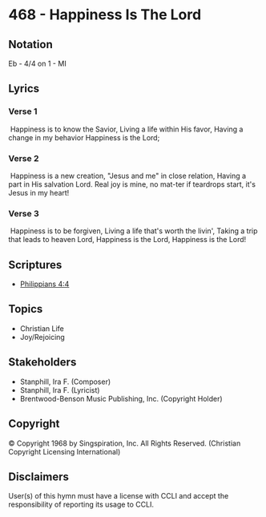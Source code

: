 # 468 - Happiness Is The Lord

## Notation

Eb - 4/4 on 1 - MI

## Lyrics

### Verse 1

 Happiness is to know the Savior, Living a life within His favor, Having a change in my behavior Happiness is the Lord;

### Verse 2

 Happiness is a new creation, "Jesus and me" in close relation, Having a part in His salvation Lord. Real joy is mine, no mat-ter if teardrops start, it's Jesus in my heart!

### Verse 3

 Happiness is to be forgiven, Living a life that's worth the livin', Taking a trip that leads to heaven Lord, Happiness is the Lord, Happiness is the Lord!


## Scriptures

- [Philippians 4:4](https://www.biblegateway.com/passage/?search=Philippians%204%3A4)

## Topics

- Christian Life
- Joy/Rejoicing

## Stakeholders

- Stanphill, Ira F. (Composer)
- Stanphill, Ira F. (Lyricist)
- Brentwood-Benson Music Publishing, Inc. (Copyright Holder)

## Copyright

© Copyright 1968 by Singspiration, Inc. All Rights Reserved.
(Christian Copyright Licensing International)

## Disclaimers

User(s) of this hymn must have a license with CCLI and accept the responsibility of reporting its usage to CCLI.

